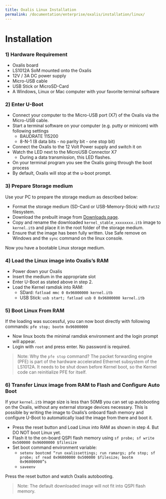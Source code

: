 ```yaml
---
title: Oxalis Linux Installation
permalink: /documentation/enterprise/oxalis/installation/linux/
---
```

# Installation

### 1) Hardware Requirement
- Oxalis board
- LS1012A SoM mounted onto the Oxalis
- 12V / 3A DC power supply
- Micro-USB cable
- USB Stick or MicroSD-Card
- A Windows, Linux or Mac computer with your favorite terminal software

### 2) Enter U-Boot
- Connect your computer to the Micro-USB port (X7) of the Oxalis via the Micro-USB cable.
- Start a terminal software on your computer (e.g. putty or minicom) with following settings
  - BAUDRATE 115200
  - 8-N-1 (8 data bits - no parity bit - one stop bit)
- Connect the Oxalis to the 12 Volt Power supply and switch it on
- Watch the LED next to the MicroUSB Connector X7
  - During a data transmission, this LED flashes.
- On your terminal program you see the Oxalis going through the boot process
- By default, Oxalis will stop at the u-boot prompt.

### 3) Prepare Storage medium
Use your PC to prepare the storage medium as described below:
- Format the storage medium (SD-Card or USB-Memory-Stick) with `Fat32` filesystem.
- Download the prebuilt image from [Downloads page](../downloads/linux/).
- Copy and rename the downloaded `kernel_stable_xxxxxxxx.itb` image to `kernel.itb` and place it in the root folder of the storage medium.
- Ensure that the image has been fully written. Use Safe remove on Windows and the `sync` command on the linux console.

Now you have a bootable Linux storage medium.

### 4) Load the Linux image into Oxalis’s RAM
- Power down your Oxalis
- Insert the medium in the appropriate slot
- Enter U-Boot as stated above in step 2.
- Load the Kernel ramdisk into RAM:
  - SDard: `fatload mmc 0 0x96000000 kernel.itb`
  - USB Stick: `usb start; fatload usb 0 0x96000000 kernel.itb`

### 5) Boot Linux From RAM
If the loading was successful, you can now boot directly with following commands: `pfe stop; bootm 0x96000000`

- Now linux boots the minimal ramdisk environment and the login prompt will appear.
- Login with `root` and press enter. No password is required.
> Note: Why the `pfe stop` command? The packet forwarding engine (PFE) is part of the hardware
accelerated Ethernet subsystem of the LS1012A. It needs to be shut down before Kernel boot,
so the Kernel code can reinitialize PFE for itself.

### 6) Transfer Linux image from RAM to Flash and Configure Auto Boot

If your `kernel.itb` image size is less than 50MB you can set up autobooting on the Oxalis, without any external
storage devices necessary. This is possible by writing the image to Oxalis’s onboard flash
memory and configure U-Boot to automatically load the image from there and boot it.

- Press the reset button and Load Linux into RAM as shown in step 4. But DO NOT boot Linux yet.
- Flash it to the on-board QSPI flash memory using `sf probe; sf write 0x500000 0x96000000 $filesize`
- Set boot command environment variable:
  - ```setenv bootcmd “run oxalissettings; run ramargs; pfe stop; sf probe; sf read 0x96000000 0x500000 $filesize; bootm 0x96000000”s```
  - ```saveenv```

Press the reset button and watch Oxalis autobooting.

> Note: The default downloaded image will not fit into QSPI flash memory.
